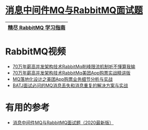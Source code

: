

# [消息中间件MQ与RabbitMQ面试题](https://github.com/stevenli91748/Message-Server-System/blob/master/RabbitMQ/Interview/README.md)

[精尽 RabbitMQ 学习指南](http://svip.iocoder.cn/RabbitMQ/tutorials/)|
---|

# RabbitMQ视频

* [70万年薪高并发架构技术RabbitMq削峰限流机制听不懂算我输](https://www.bilibili.com/video/av46820750?from=search&seid=12463752655912745766)
* [70万年薪高并发架构技术RabbitMq美团App购票实战精讲版](https://www.bilibili.com/video/av60861746?from=search&seid=12463752655912745766)
* [MQ落地化设计之美团App购票业务细节分析与实战](https://www.bilibili.com/video/av60261628?from=search&seid=12463752655912745766)
* [BATJ面试必问的MQ消息丢失和消息重复的解决方案与实战](https://www.bilibili.com/video/av55175257?from=search&seid=10510532406565911924)

# 有用的参考

* [消息中间件MQ与RabbitMQ面试题（2020最新版）](https://blog.csdn.net/ThinkWon/article/details/104588612)
